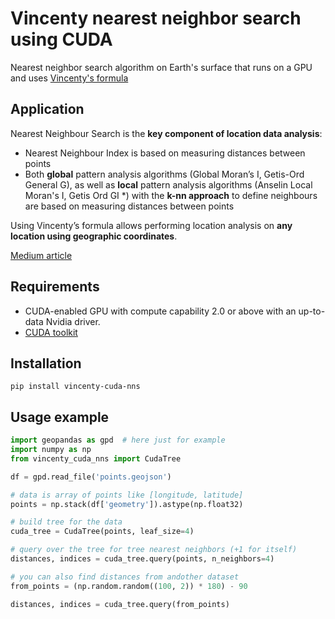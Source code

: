 # Vincenty nearest neighbor search using CUDA
Nearest neighbor search algorithm on Earth's surface that runs on a GPU and uses [Vincenty's formula](https://en.wikipedia.org/wiki/Vincenty%27s_formulae)

## Application
Nearest Neighbour Search is the **key component of location data analysis**:
- Nearest Neighbour Index is based on measuring distances between points
- Both **global** pattern analysis algorithms (Global Moran’s I, Getis-Ord General G), as well as **local** pattern analysis algorithms (Anselin Local Moran's I, Getis Ord GI *) with the **k-nn approach** to define neighbours are based on measuring distances between points

Using Vincenty’s formula allows performing location analysis on **any location using geographic coordinates**.

[Medium article](https://medium.com/aspectum/acceleration-for-the-nearest-neighbor-search-on-earths-surface-using-python-513fc75984aa)

## Requirements
- CUDA-enabled GPU with compute capability 2.0 or above with an up-to-data Nvidia driver.
- [CUDA toolkit](https://docs.nvidia.com/cuda/cuda-installation-guide-linux/index.html])

## Installation
```
pip install vincenty-cuda-nns
```

## Usage example
```python
import geopandas as gpd  # here just for example
import numpy as np
from vincenty_cuda_nns import CudaTree

df = gpd.read_file('points.geojson')

# data is array of points like [longitude, latitude]
points = np.stack(df['geometry']).astype(np.float32)

# build tree for the data
cuda_tree = CudaTree(points, leaf_size=4)

# query over the tree for tree nearest neighbors (+1 for itself)
distances, indices = cuda_tree.query(points, n_neighbors=4)

# you can also find distances from andother dataset
from_points = (np.random.random((100, 2)) * 180) - 90

distances, indices = cuda_tree.query(from_points)
```
